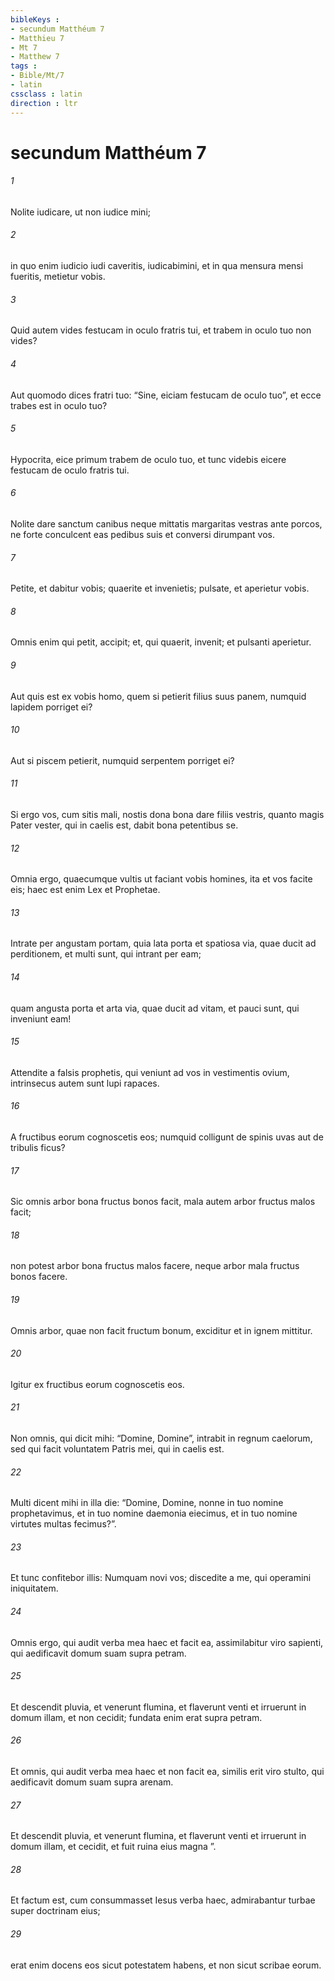 ```yaml
---
bibleKeys : 
- secundum Matthéum 7
- Matthieu 7
- Mt 7
- Matthew 7
tags : 
- Bible/Mt/7
- latin
cssclass : latin
direction : ltr
---
```


# secundum Matthéum 7

###### 1
Nolite iudicare, ut non iudice mini; 
###### 2
in quo enim iudicio iudi caveritis, iudicabimini, et in qua mensura mensi fueritis, metietur vobis. 
###### 3
Quid autem vides festucam in oculo fratris tui, et trabem in oculo tuo non vides? 
###### 4
Aut quomodo dices fratri tuo: “Sine, eiciam festucam de oculo tuo”, et ecce trabes est in oculo tuo? 
###### 5
Hypocrita, eice primum trabem de oculo tuo, et tunc videbis eicere festucam de oculo fratris tui.
###### 6
Nolite dare sanctum canibus neque mittatis margaritas vestras ante porcos, ne forte conculcent eas pedibus suis et conversi dirumpant vos.
###### 7
Petite, et dabitur vobis; quaerite et invenietis; pulsate, et aperietur vobis. 
###### 8
Omnis enim qui petit, accipit; et, qui quaerit, invenit; et pulsanti aperietur. 
###### 9
Aut quis est ex vobis homo, quem si petierit filius suus panem, numquid lapidem porriget ei? 
###### 10
Aut si piscem petierit, numquid serpentem porriget ei? 
###### 11
Si ergo vos, cum sitis mali, nostis dona bona dare filiis vestris, quanto magis Pater vester, qui in caelis est, dabit bona petentibus se.
###### 12
Omnia ergo, quaecumque vultis ut faciant vobis homines, ita et vos facite eis; haec est enim Lex et Prophetae.
###### 13
Intrate per angustam portam, quia lata porta et spatiosa via, quae ducit ad perditionem, et multi sunt, qui intrant per eam; 
###### 14
quam angusta porta et arta via, quae ducit ad vitam, et pauci sunt, qui inveniunt eam!
###### 15
Attendite a falsis prophetis, qui veniunt ad vos in vestimentis ovium, intrinsecus autem sunt lupi rapaces. 
###### 16
A fructibus eorum cognoscetis eos; numquid colligunt de spinis uvas aut de tribulis ficus? 
###### 17
Sic omnis arbor bona fructus bonos facit, mala autem arbor fructus malos facit; 
###### 18
non potest arbor bona fructus malos facere, neque arbor mala fructus bonos facere. 
###### 19
Omnis arbor, quae non facit fructum bonum, exciditur et in ignem mittitur. 
###### 20
Igitur ex fructibus eorum cognoscetis eos.
###### 21
Non omnis, qui dicit mihi: “Domine, Domine”, intrabit in regnum caelorum, sed qui facit voluntatem Patris mei, qui in caelis est. 
###### 22
Multi dicent mihi in illa die: “Domine, Domine, nonne in tuo nomine prophetavimus, et in tuo nomine daemonia eiecimus, et in tuo nomine virtutes multas fecimus?”. 
###### 23
Et tunc confitebor illis: Numquam novi vos; discedite a me, qui operamini iniquitatem.
###### 24
Omnis ergo, qui audit verba mea haec et facit ea, assimilabitur viro sapienti, qui aedificavit domum suam supra petram. 
###### 25
Et descendit pluvia, et venerunt flumina, et flaverunt venti et irruerunt in domum illam, et non cecidit; fundata enim erat supra petram.
###### 26
Et omnis, qui audit verba mea haec et non facit ea, similis erit viro stulto, qui aedificavit domum suam supra arenam. 
###### 27
Et descendit pluvia, et venerunt flumina, et flaverunt venti et irruerunt in domum illam, et cecidit, et fuit ruina eius magna ”.
###### 28
Et factum est, cum consummasset Iesus verba haec, admirabantur turbae super doctrinam eius; 
###### 29
erat enim docens eos sicut potestatem habens, et non sicut scribae eorum.
